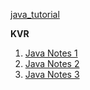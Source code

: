 [java_tutorial](java_tutorial.pdf)

**KVR**

1. [Java Notes 1](1.pdf)
2. [Java Notes 2](2.pdf)
3. [Java Notes 3](3.pdf)

